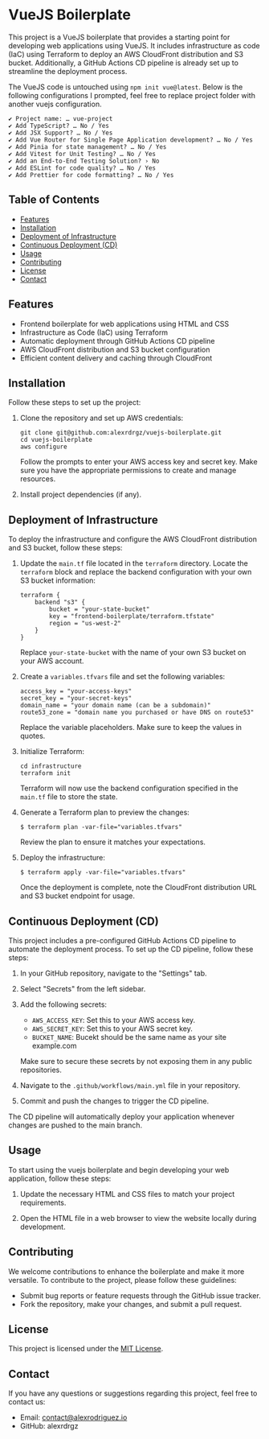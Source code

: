 VueJS Boilerplate
===================================

This project is a VueJS boilerplate that provides a starting point for developing web applications using VueJS. It includes infrastructure as code (IaC) using Terraform to deploy an AWS CloudFront distribution and S3 bucket. Additionally, a GitHub Actions CD pipeline is already set up to streamline the deployment process.

The VueJS code is untouched using `npm init vue@latest`. Below is the following configurations I prompted, feel free to replace project folder with another vuejs configuration. 

```
✔ Project name: … vue-project
✔ Add TypeScript? … No / Yes
✔ Add JSX Support? … No / Yes
✔ Add Vue Router for Single Page Application development? … No / Yes
✔ Add Pinia for state management? … No / Yes
✔ Add Vitest for Unit Testing? … No / Yes
✔ Add an End-to-End Testing Solution? › No
✔ Add ESLint for code quality? … No / Yes
✔ Add Prettier for code formatting? … No / Yes
```

Table of Contents
-----------------

-   [Features](#features)
-   [Installation](#installation)
-   [Deployment of Infrastructure](#deployment-of-infrastructure)
-   [Continuous Deployment (CD)](#continuous-deployment-cd)
-   [Usage](#usage)
-   [Contributing](#contributing)
-   [License](#license)
-   [Contact](#contact)

Features
--------

-   Frontend boilerplate for web applications using HTML and CSS
-   Infrastructure as Code (IaC) using Terraform
-   Automatic deployment through GitHub Actions CD pipeline
-   AWS CloudFront distribution and S3 bucket configuration
-   Efficient content delivery and caching through CloudFront

Installation
------------

Follow these steps to set up the project:

1.  Clone the repository and set up AWS credentials:


    ```
    git clone git@github.com:alexrdrgz/vuejs-boilerplate.git 
    cd vuejs-boilerplate
    aws configure
    ```

    Follow the prompts to enter your AWS access key and secret key. Make sure you have the appropriate permissions to create and manage resources.

2.  Install project dependencies (if any).

Deployment of Infrastructure
----------------------------

To deploy the infrastructure and configure the AWS CloudFront distribution and S3 bucket, follow these steps:

1.  Update the `main.tf` file located in the `terraform` directory. Locate the `terraform` block and replace the backend configuration with your own S3 bucket information:

    ```
    terraform { 
        backend "s3" { 
            bucket = "your-state-bucket" 
            key = "frontend-boilerplate/terraform.tfstate" 
            region = "us-west-2" 
        } 
    }
    ```

    Replace `your-state-bucket` with the name of your own S3 bucket on your AWS account.

2.  Create a `variables.tfvars` file and set the following variables:

    ```
    access_key = "your-access-keys" 
    secret_key = "your-secret-keys" 
    domain_name = "your domain name (can be a subdomain)" 
    route53_zone = "domain name you purchased or have DNS on route53"
    ```

    Replace the variable placeholders. Make sure to keep the values in quotes.

3.  Initialize Terraform:

    ```
    cd infrastructure 
    terraform init
    ```

    Terraform will now use the backend configuration specified in the `main.tf` file to store the state.

4.  Generate a Terraform plan to preview the changes:

    `$ terraform plan -var-file="variables.tfvars"`

    Review the plan to ensure it matches your expectations.

5.  Deploy the infrastructure:

    `$ terraform apply -var-file="variables.tfvars"`

    Once the deployment is complete, note the CloudFront distribution URL and S3 bucket endpoint for usage.

Continuous Deployment (CD)
--------------------------

This project includes a pre-configured GitHub Actions CD pipeline to automate the deployment process. To set up the CD pipeline, follow these steps:

1.  In your GitHub repository, navigate to the "Settings" tab.

2.  Select "Secrets" from the left sidebar.

3.  Add the following secrets:

    -   `AWS_ACCESS_KEY`: Set this to your AWS access key.
    -   `AWS_SECRET_KEY`: Set this to your AWS secret key.
    -   `BUCKET_NAME`: Bucekt should be the same name as your site example.com

    Make sure to secure these secrets by not exposing them in any public repositories.

4.  Navigate to the `.github/workflows/main.yml` file in your repository.

5.  Commit and push the changes to trigger the CD pipeline.

The CD pipeline will automatically deploy your application whenever changes are pushed to the main branch.

Usage
-----

To start using the vuejs boilerplate and begin developing your web application, follow these steps:

1.  Update the necessary HTML and CSS files to match your project requirements.

2.  Open the HTML file in a web browser to view the website locally during development.

Contributing
------------

We welcome contributions to enhance the boilerplate and make it more versatile. To contribute to the project, please follow these guidelines:

-   Submit bug reports or feature requests through the GitHub issue tracker.
-   Fork the repository, make your changes, and submit a pull request.

License
-------

This project is licensed under the [MIT License](https://chat.openai.com/LICENSE).

Contact
-------

If you have any questions or suggestions regarding this project, feel free to contact us:

-   Email: <contact@alexrodriguez.io>
-   GitHub: alexrdrgz